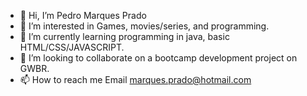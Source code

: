 - 👋 Hi, I’m Pedro Marques Prado
- 👀 I’m interested in Games, movies/series, and programming.
- 🌱 I’m currently learning programming in java, basic HTML/CSS/JAVASCRIPT.
- 💞️ I’m looking to collaborate on a bootcamp development project on GWBR.
- 📫 How to reach me Email <marques.prado@hotmail.com>

<!---
Zogis4/Zogis4 is a ✨ special ✨ repository because its `README.md` (this file) appears on your GitHub profile.
You can click the Preview link to take a look at your changes.
--->

